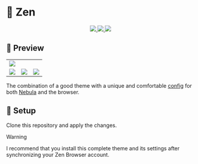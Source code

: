 # 🌊 Zen

<div align="center">
  <a aria-label="License" href="https://github.com/r4lrgx/z/blob/main/LICENSE.md">
    <img src="https://img.shields.io/github/license/r4lrgx/z?style=flat-square&logo=github&color=limegreen&label=License">
  </a>
  <a aria-label="Version" href="https://github.com/r4lrgx/z/releases">
    <img src="https://img.shields.io/github/v/release/r4lrgx/z?style=flat-square&logo=github&color=limegreen&label=Latest">
  </a>
  <a aria-label="Issues" href="https://github.com/r4lrgx/z/issues">
    <img src="https://img.shields.io/github/issues/r4lrgx/z?style=flat-square&logo=github&color=limegreen&label=Issues">
  </a>
</div>

## 📸 Preview

<table align="center">
  <tr>
    <td colspan="4"><img src="https://github.com/user-attachments/assets/cb66030a-2fc7-4d70-b099-8d43d2a2c04e"></td>
  </tr>
  <tr>
    <td colspan="1"><img src="https://github.com/user-attachments/assets/7b004b28-329d-458a-868c-c62e598c39fd"></td>
    <td colspan="1"><img src="https://github.com/user-attachments/assets/4168b477-aa9f-4f38-9a45-cacb935a14cd"></td>
    <td colspan="1"><img src="https://github.com/user-attachments/assets/11606441-ef94-44dd-890b-a1fd68e94718"></td>
  </tr>
</table>

The combination of a good theme with a unique and comfortable [config](./user.js) for both [Nebula](https://github.com/JustAdumbPrsn/Zen-Nebula) and the browser.

## 🤖 Setup

Clone this repository and apply the changes.

> [!WARNING]
> I recommend that you install this complete theme and its settings after synchronizing your Zen Browser account.

